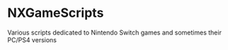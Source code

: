 # NXGameScripts
Various scripts dedicated to Nintendo Switch games and sometimes their PC/PS4 versions
